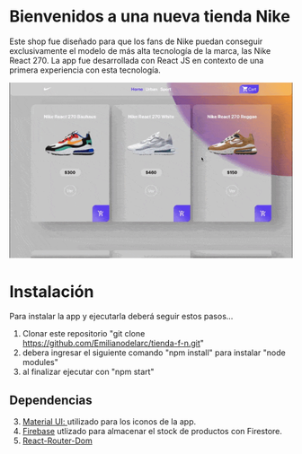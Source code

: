 # Bienvenidos a una nueva tienda Nike

Este shop fue diseñado para que los fans de Nike puedan conseguir exclusivamente el modelo  de más alta tecnología de la marca, las Nike React 270. La app fue desarrollada con React JS en contexto de una primera experiencia con esta tecnología.

![](navegacion.gif)

# Instalación

Para instalar la app y ejecutarla deberá seguir estos pasos...

 1. Clonar este repositorio "git clone https://github.com/Emilianodelarc/tienda-f-n.git"
 2. debera ingresar el siguiente comando "npm install"  para instalar "node modules"
 3. al finalizar ejecutar con "npm start" 

 ## Dependencias

 3. [Material UI: ](https://material-ui.com/)utilizado para los iconos de la app.
 4. [Firebase](https://firebase.google.com/) utlizado para almacenar el stock de productos con Firestore.
 5. [React-Router-Dom](https://reactrouter.com/web/guides/quick-start)